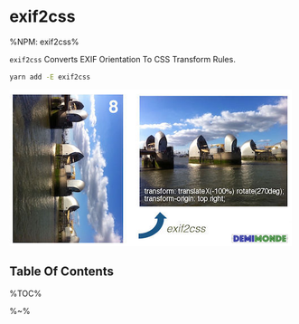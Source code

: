 # exif2css

%NPM: exif2css%

`exif2css` Converts EXIF Orientation To CSS Transform Rules.

```sh
yarn add -E exif2css
```

![exif2css](exif2css.jpg)

## Table Of Contents

%TOC%

%~%